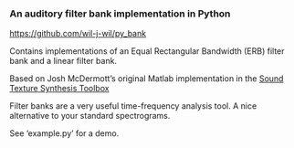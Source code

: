 ### An auditory filter bank implementation in Python ###

https://github.com/wil-j-wil/py_bank

Contains implementations of an Equal Rectangular Bandwidth (ERB) filter bank and a linear filter bank.

Based on Josh McDermott’s original Matlab implementation in the [Sound Texture Synthesis Toolbox](http://mcdermottlab.mit.edu/Sound_Texture_Synthesis_Toolbox_v1.7.zip)

Filter banks are a very useful time-frequency analysis tool. A nice alternative to your standard spectrograms.

See ‘example.py’ for a demo.